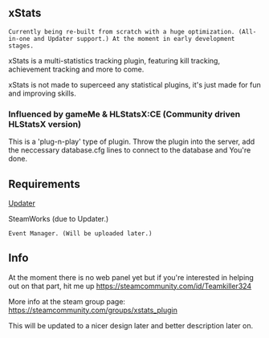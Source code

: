 ## xStats
``Currently being re-built from scratch with a huge optimization. (All-in-one and Updater support.) At the moment in early development stages.``

xStats is a multi-statistics tracking plugin, featuring kill tracking, achievement tracking and more to come.

xStats is not made to superceed any statistical plugins, it's just made for fun and improving skills.

### Influenced by gameMe & HLStatsX:CE (Community driven HLStatsX version) 

This is a 'plug-n-play' type of plugin. Throw the plugin into the server, add the neccessary database.cfg lines to connect to the database and You're done.

## Requirements
[Updater](https://github.com/Teamkiller324/Updater)

SteamWorks (due to Updater.)

``Event Manager. (Will be uploaded later.)``

## Info
At the moment there is no web panel yet but if you're interested in helping out on that part, hit me up https://steamcommunity.com/id/Teamkiller324

More info at the steam group page: https://steamcommunity.com/groups/xstats_plugin

This will be updated to a nicer design later and better description later on.
